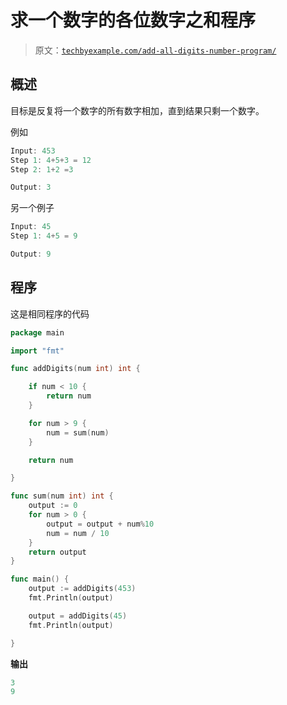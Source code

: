 # 求一个数字的各位数字之和程序

> 原文：[`techbyexample.com/add-all-digits-number-program/`](https://techbyexample.com/add-all-digits-number-program/)

## **概述**

目标是反复将一个数字的所有数字相加，直到结果只剩一个数字。

例如

```go
Input: 453
Step 1: 4+5+3 = 12
Step 2: 1+2 =3

Output: 3
```

另一个例子

```go
Input: 45
Step 1: 4+5 = 9

Output: 9
```

## **程序**

这是相同程序的代码

```go
package main

import "fmt"

func addDigits(num int) int {

	if num < 10 {
		return num
	}

	for num > 9 {
		num = sum(num)
	}

	return num

}

func sum(num int) int {
	output := 0
	for num > 0 {
		output = output + num%10
		num = num / 10
	}
	return output
}

func main() {
	output := addDigits(453)
	fmt.Println(output)

	output = addDigits(45)
	fmt.Println(output)

}
```

**输出**

```go
3
9
```
